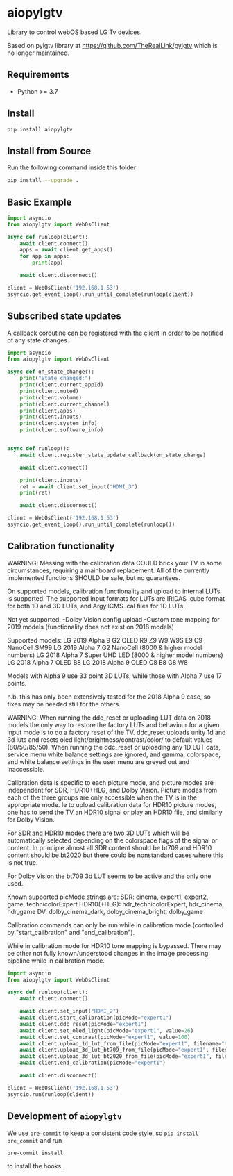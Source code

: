 # aiopylgtv
Library to control webOS based LG Tv devices.

Based on pylgtv library at https://github.com/TheRealLink/pylgtv which is no longer maintained.

## Requirements
- Python >= 3.7

## Install
```bash
pip install aiopylgtv
```

## Install from Source
Run the following command inside this folder
```bash
pip install --upgrade .
```

## Basic Example

```python
import asyncio
from aiopylgtv import WebOsClient

async def runloop(client):
    await client.connect()
    apps = await client.get_apps()
    for app in apps:
        print(app)

    await client.disconnect()

client = WebOsClient('192.168.1.53')
asyncio.get_event_loop().run_until_complete(runloop(client))
```

## Subscribed state updates
A callback coroutine can be registered with the client in order to be notified of any state changes.
```python
import asyncio
from aiopylgtv import WebOsClient

async def on_state_change():
    print("State changed:")
    print(client.current_appId)
    print(client.muted)
    print(client.volume)
    print(client.current_channel)
    print(client.apps)
    print(client.inputs)
    print(client.system_info)
    print(client.software_info)


async def runloop():
    await client.register_state_update_callback(on_state_change)

    await client.connect()

    print(client.inputs)
    ret = await client.set_input("HDMI_3")
    print(ret)

    await client.disconnect()

client = WebOsClient('192.168.1.53')
asyncio.get_event_loop().run_until_complete(runloop())
```

## Calibration functionality
WARNING: Messing with the calibration data COULD brick your TV in some circumstances, requiring a mainboard replacement.
All of the currently implemented functions SHOULD be safe, but no guarantees.

On supported models, calibration functionality and upload to internal LUTs is supported.  The supported input formats for LUTs are IRIDAS .cube format for both 1D and 3D LUTs, and ArgyllCMS .cal files for 1D LUTs.

Not yet supported:
-Dolby Vision config upload
-Custom tone mapping for 2019 models (functionality does not exist on 2018 models)

Supported models:
LG 2019 Alpha 9 G2 OLED R9 Z9 W9 W9S E9 C9 NanoCell SM99
LG 2019 Alpha 7 G2 NanoCell (8000 & higher model numbers)
LG 2018 Alpha 7 Super UHD LED (8000 & higher model numbers)
LG 2018 Alpha 7 OLED B8
LG 2018 Alpha 9 OLED C8 E8 G8 W8

Models with Alpha 9 use 33 point 3D LUTs, while those with Alpha 7 use 17 points.

n.b. this has only been extensively tested for the 2018 Alpha 9 case, so fixes may be needed still for the others.

WARNING:  When running the ddc_reset or uploading LUT data on 2018 models the only way to restore the factory
LUTs and behaviour for a given input mode is to do a factory reset of the TV.
ddc_reset uploads unity 1d and 3d luts and resets oled light/brightness/contrast/color/ to default values (80/50/85/50).
When running the ddc_reset or uploading any 1D LUT data, service menu white balance settings are ignored, and gamma,
colorspace, and white balance settings in the user menu are greyed out and inaccessible.

Calibration data is specific to each picture mode, and picture modes are independent for SDR, HDR10+HLG, and Dolby Vision.
Picture modes from each of the three groups are only accessible when the TV is in the appropriate mode.  Ie to upload
calibration data for HDR10 picture modes, one has to send the TV an HDR10 signal or play an HDR10 file, and similarly
for Dolby Vision.

For SDR and HDR10 modes there are two 3D LUTs which will be automatically selected depending on the colorspace flags of the signal
or content.  In principle almost all SDR content should be bt709 and HDR10 content should be bt2020 but there could be
nonstandard cases where this is not true.

For Dolby Vision the bt709 3d LUT seems to be active and the only one used.

Known supported picMode strings are:
SDR: cinema, expert1, expert2, game, technicolorExpert
HDR10(+HLG): hdr_technicolorExpert, hdr_cinema, hdr_game
DV: dolby_cinema_dark, dolby_cinema_bright, dolby_game

Calibration commands can only be run while in calibration mode (controlled by "start_calibration" and "end_calibration").

While in calibration mode for HDR10 tone mapping is bypassed.
There may be other not fully known/understood changes in the image processing pipeline while in calibration mode.

```python
import asyncio
from aiopylgtv import WebOsClient

async def runloop(client):
    await client.connect()

    await client.set_input("HDMI_2")
    await client.start_calibration(picMode="expert1")
    await client.ddc_reset(picMode="expert1")
    await client.set_oled_light(picMode="expert1", value=26)
    await client.set_contrast(picMode="expert1", value=100)
    await client.upload_1d_lut_from_file(picMode="expert1", filename="test.cal")
    await client.upload_3d_lut_bt709_from_file(picMode="expert1", filename="test3d.cube")
    await client.upload_3d_lut_bt2020_from_file(picMode="expert1", filename="test3d.cube")
    await client.end_calibration(picMode="expert1")

    await client.disconnect()

client = WebOsClient('192.168.1.53')
asyncio.run(runloop(client))
```

## Development of `aiopylgtv`

We use [`pre-commit`](https://pre-commit.com) to keep a consistent code style, so ``pip install pre_commit`` and run
```bash
pre-commit install
```
to install the hooks.
